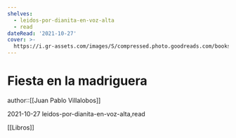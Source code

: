 ```yaml
---
shelves:
  - leidos-por-dianita-en-voz-alta
  - read
dateRead: '2021-10-27'
cover: >-
  https://i.gr-assets.com/images/S/compressed.photo.goodreads.com/books/1364778625l/8832139.jpg
---
```

# Fiesta en la madriguera

author::[[Juan Pablo Villalobos]]

2021-10-27
leidos-por-dianita-en-voz-alta,read

[[Libros]]